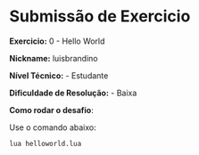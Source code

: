 # Submissão de Exercicio

**Exercicio:** 0 - Hello World

**Nickname:** luisbrandino

**Nível Técnico:** - Estudante

**Dificuldade de Resolução:** - Baixa

**Como rodar o desafio**: 

Use o comando abaixo: 
```bash
lua helloworld.lua
```
